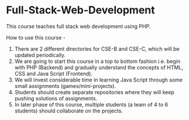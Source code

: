 # Full-Stack-Web-Development
This course teaches full stack web development using PHP.

How to use this course - 
  1. There are 2 different directories for CSE-B and CSE-C, which will be updated periodically.
  2. We are going to start this course in a top to bottom fashion i.e. begin with PHP (Backend) and gradually understand the concepts of HTML, CSS and Java Script (Frontend).
  3. We will invest considerable time in learning Java Script through some small assignments (games/mini-projects).
  4. Students should create separate repositories where they will keep pushing solutions of assignments.
  5. In later phase of this course, multiple students (a team of 4 to 6 students) should collaborate on the projects.